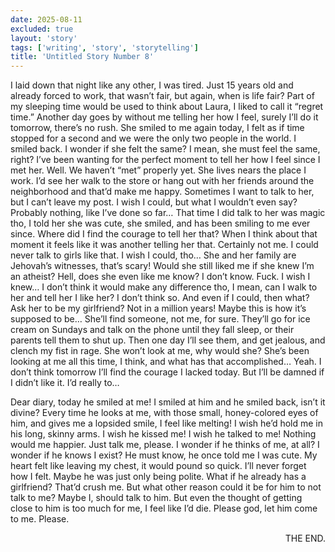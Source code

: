```yaml
---
date: 2025-08-11
excluded: true
layout: 'story'
tags: ['writing', 'story', 'storytelling']
title: 'Untitled Story Number 8'
---
```


I laid down that night like any other, I was tired. Just 15 years old and already forced to work, that wasn’t fair, but again, when is life fair? Part of my sleeping time would be used to think about Laura, I liked to call it “regret time.” Another day goes by without me telling her how I feel, surely I’ll do it tomorrow, there’s no rush. She smiled to me again today, I felt as if time stopped for a second and we were the only two people in the world. I smiled back. I wonder if she felt the same? I mean, she must feel the same, right? I’ve been wanting for the perfect moment to tell her how I feel since I met her. Well. We haven’t “met” properly yet. She lives nears the place I work. I’d see her walk to the store or hang out with her friends around the neighborhood and that’d make me happy. Sometimes I want to talk to her, but I can’t leave my post. I wish I could, but what I wouldn’t even say? Probably nothing, like I’ve done so far… That time I did talk to her was magic tho, I told her she was cute, she smiled, and has been smiling to me ever since. Where did I find the courage to tell her that? When I think about that moment it feels like it was another telling her that. Certainly not me. I could never talk to girls like that. I wish I could, tho… She and her family are Jehovah’s witnesses, that’s scary! Would she still liked me if she knew I’m an atheist? Hell, does she even like me know? I don’t know. Fuck. I wish I knew… I don’t think it would make any difference tho, I mean, can I walk to her and tell her I like her? I don’t think so. And even if I could, then what? Ask her to be my girlfriend? Not in a million years! Maybe this is how it’s supposed to be… She’ll find someone, not me, for sure. They’ll go for ice cream on Sundays and talk on the phone until they fall sleep, or their parents tell them to shut up. Then one day I’ll see them, and get jealous, and clench my fist in rage. She won’t look at me, why would she? She’s been looking at me all this time, I think, and what has that accomplished… Yeah. I don’t think tomorrow I’ll find the courage I lacked today. But I’ll be damned if I didn’t like it. I’d really to…


Dear diary, today he smiled at me! I smiled at him and he smiled back, isn’t it divine? Every time he looks at me, with those small, honey-colored eyes of him, and gives me a lopsided smile, I feel like melting! I wish he’d hold me in his long, skinny arms. I wish he kissed me! I wish he talked to me! Nothing would me happier. Just talk me, please. I wonder if he thinks of me, at all? I wonder if he knows I exist? He must know, he once told me I was cute. My heart felt like leaving my chest, it would pound so quick. I’ll never forget how I felt. Maybe he was just only being polite. What if he already has a girlfriend? That’d crush me. But what other reason could it be for him to not talk to me? Maybe I, should talk to him. But even the thought of getting close to him is too much for me, I feel like I’d die. Please god, let him come to me. Please.

<p style="text-align:right">THE END.</p>